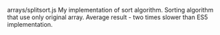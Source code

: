 arrays/splitsort.js
My implementation of sort algorithm.
Sorting algorithm that use only original array.
Average result - two times slower than ES5 implementation.

